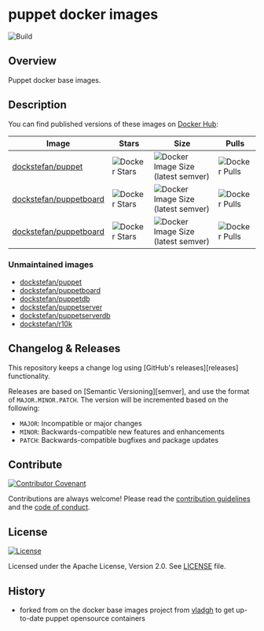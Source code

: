 # puppet docker images

![Build](https://github.com/dockstefan/docker_puppet/actions/workflows/build.yml/badge.svg)

## Overview

Puppet docker base images.

## Description

You can find published versions of these images on [Docker Hub](https://hub.docker.com/r/dockstefan):

| Image | Stars | Size | Pulls |
| ----- | ----- | ---- | ----- |
| [dockstefan/puppet](https://hub.docker.com/r/dockstefan/puppet) | ![Docker Stars](https://img.shields.io/docker/stars/dockstefan/puppet) | ![Docker Image Size (latest semver)](https://img.shields.io/docker/image-size/dockstefan/puppet) | ![Docker Pulls](https://img.shields.io/docker/pulls/dockstefan/puppet) |
| [dockstefan/puppetboard](https://hub.docker.com/r/dockstefan/puppetboard) | ![Docker Stars](https://img.shields.io/docker/stars/dockstefan/puppetboard) | ![Docker Image Size (latest semver)](https://img.shields.io/docker/image-size/dockstefan/puppetboard) | ![Docker Pulls](https://img.shields.io/docker/pulls/dockstefan/puppetboard) |
| [dockstefan/puppetboard](https://hub.docker.com/r/dockstefan/puppetboard) | ![Docker Stars](https://img.shields.io/docker/stars/dockstefan/puppetboard) | ![Docker Image Size (latest semver)](https://img.shields.io/docker/image-size/dockstefan/puppetboard) | ![Docker Pulls](https://img.shields.io/docker/pulls/dockstefan/puppetboard) |

### Unmaintained images

* [dockstefan/puppet](https://hub.docker.com/r/dockstefan/puppet)
* [dockstefan/puppetboard](https://hub.docker.com/r/dockstefan/puppetboard)
* [dockstefan/puppetdb](https://hub.docker.com/r/dockstefan/puppetdb)
* [dockstefan/puppetserver](https://hub.docker.com/r/dockstefan/puppetserver)
* [dockstefan/puppetserverdb](https://hub.docker.com/r/dockstefan/puppetserverdb)
* [dockstefan/r10k](https://hub.docker.com/r/dockstefan/r10k)

## Changelog & Releases

This repository keeps a change log using [GitHub's releases][releases]
functionality.

Releases are based on [Semantic Versioning][semver], and use the format
of `MAJOR.MINOR.PATCH`. The version will be incremented
based on the following:

* `MAJOR`: Incompatible or major changes
* `MINOR`: Backwards-compatible new features and enhancements
* `PATCH`: Backwards-compatible bugfixes and package updates

## Contribute

[![Contributor Covenant](https://img.shields.io/badge/Contributor%20Covenant-2.1-4baaaa.svg)](.github/CODE_OF_CONDUCT.md)

Contributions are always welcome! Please read the [contribution guidelines](.github/CONTRIBUTING.md) and the [code of conduct](.github/CODE_OF_CONDUCT.md).

## License

[![License](https://img.shields.io/badge/License-Apache%202.0-blue.svg)](https://opensource.org/licenses/Apache-2.0)

Licensed under the Apache License, Version 2.0.
See [LICENSE](LICENSE) file.

## History

- forked from on the docker base images project from [vladgh](ttps://hub.docker.com/r/vladgh) to get up-to-date puppet opensource containers
